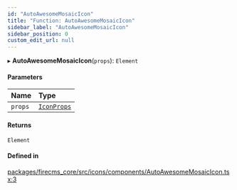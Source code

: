 ```yaml
---
id: "AutoAwesomeMosaicIcon"
title: "Function: AutoAwesomeMosaicIcon"
sidebar_label: "AutoAwesomeMosaicIcon"
sidebar_position: 0
custom_edit_url: null
---
```


▸ **AutoAwesomeMosaicIcon**(`props`): `Element`

#### Parameters

| Name | Type |
| :------ | :------ |
| `props` | [`IconProps`](../types/IconProps.md) |

#### Returns

`Element`

#### Defined in

[packages/firecms_core/src/icons/components/AutoAwesomeMosaicIcon.tsx:3](https://github.com/FireCMSco/firecms/blob/d45f3739/packages/firecms_core/src/icons/components/AutoAwesomeMosaicIcon.tsx#L3)
